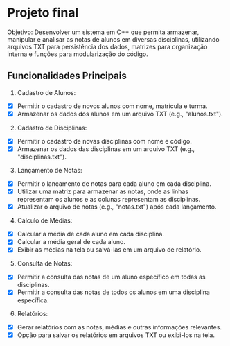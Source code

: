 # Projeto final

Objetivo: Desenvolver um sistema em C++ que permita armazenar, manipular e analisar as notas de alunos em diversas disciplinas, utilizando arquivos TXT para persistência dos dados, matrizes para organização interna e funções para modularização do código.

## Funcionalidades Principais

1. Cadastro de Alunos:

- [x] Permitir o cadastro de novos alunos com nome, matrícula e turma.
- [x] Armazenar os dados dos alunos em um arquivo TXT (e.g., "alunos.txt").

2. Cadastro de Disciplinas:

- [x] Permitir o cadastro de novas disciplinas com nome e código.
- [x] Armazenar os dados das disciplinas em um arquivo TXT (e.g., "disciplinas.txt").

3. Lançamento de Notas:

- [x] Permitir o lançamento de notas para cada aluno em cada disciplina.
- [x] Utilizar uma matriz para armazenar as notas, onde as linhas representam os alunos e as
colunas representam as disciplinas.
- [x] Atualizar o arquivo de notas (e.g., "notas.txt") após cada lançamento.

4. Cálculo de Médias:

- [x] Calcular a média de cada aluno em cada disciplina.
- [x] Calcular a média geral de cada aluno.
- [x] Exibir as médias na tela ou salvá-las em um arquivo de relatório.

5. Consulta de Notas:

- [x] Permitir a consulta das notas de um aluno específico em todas as disciplinas.
- [x] Permitir a consulta das notas de todos os alunos em uma disciplina específica.

6. Relatórios:

- [x] Gerar relatórios com as notas, médias e outras informações relevantes.
- [x] Opção para salvar os relatórios em arquivos TXT ou exibi-los na tela.
